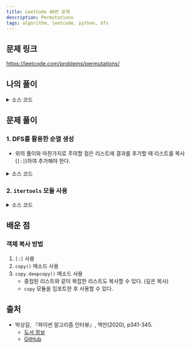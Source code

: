 ```yaml
---
title: LeetCode 46번 문제
description: Permutations
tags: algorithm, leetcode, python, dfs
---
```


## 문제 링크

https://leetcode.com/problems/permutations/

## 나의 풀이

<details>
<summary>소스 코드</summary>
<div markdown="1">

```python
from typing import List


class Solution:
    def permute(self, nums: List[int]) -> List[List[int]]:
        def dfs(curr=[]):
            # 예외 처리
            if len(curr) == len(nums):
                result.append(curr)
                return

            for num in nums:
                if num not in curr:
                    # 리스트 복사 후 요소를 추가하여 재귀 수행
                    new_nums = curr[:]
                    new_nums.append(num)
                    dfs(new_nums)

        result = []
        dfs()
        return result
```

</div>
</details>

## 문제 풀이

### 1. DFS를 활용한 순열 생성

- 위의 풀이와 마찬가지로 주의할 점은 리스트에 결과를 추가할 때 리스트를 복사(`[:]`)하여 추가해야 한다.

<details>
<summary>소스 코드</summary>
<div markdown="1">

```python
from typing import List


class Solution1:
    def permute(self, nums: List[int]) -> List[List[int]]:
        results = []
        prev_elements = []

        def dfs(elements):
            # 리프 노드일 때 결과 추가
            if len(elements) == 0:
                results.append(prev_elements[:])

            # 순열 생성 재귀 호출
            for e in elements:
                next_elements = elements[:]
                next_elements.remove(e)

                prev_elements.append(e)
                dfs(next_elements)
                prev_elements.pop()

        dfs(nums)
        return results
```

</div>
</details>

### 2. `itertools` 모듈 사용

<details>
<summary>소스 코드</summary>
<div markdown="1">

```python
from typing import List
import itertools


class Solution2:
    def permute(self, nums: List[int]) -> List[List[int]]:
        # 리트코드에서는 리스트 반환 문제도 튜플로 반환하면 정답으로 처리되므로
        # 아래와 같이 작성해도 문제는 없음
        # return list(itertools.permutations(nums))
        
        return list(map(list, itertools.permutations(nums)))
```

</div>
</details>

## 배운 점

### 객체 복사 방법

1. `[:]` 사용
2. `copy()` 메소드 사용
3. `copy.deepcopy()` 메소드 사용
   - 중첩된 리스트와 같이 복잡한 리스트도 복사할 수 있다. (깊은 복사)
   - `copy` 모듈을 임포트한 후 사용할 수 있다.

## 출처

- 박상길, 『파이썬 알고리즘 인터뷰』, 책만(2020), p341-345.
  - [도서 정보](https://www.onlybook.co.kr/entry/algorithm-interview)
  - [GitHub](https://github.com/onlybooks/algorithm-interview)
